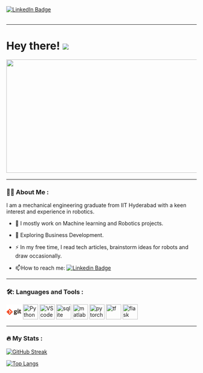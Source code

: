 <div id="badges">
  <a href="https://www.linkedin.com/in/satwik-arawalli/">
    <img src="https://img.shields.io/badge/LinkedIn-blue?style=for-the-badge&logo=linkedin&logoColor=white" alt="LinkedIn Badge"/>
  </a>
</div>

<img src="https://komarev.com/ghpvc/?username=SatArw&style=flat-square&color=blue" alt=""/>

---
<h1>
  Hey there!
  <img src="https://media.giphy.com/media/hvRJCLFzcasrR4ia7z/giphy.gif" width="30px"/>
</h1>

<div align="center">
  <img src="https://media.giphy.com/media/dWesBcTLavkZuG35MI/giphy.gif" width="600" height="300"/>
</div>

---
### 👨‍💻 About Me :
I am a mechanical engineering graduate from IIT Hyderabad with a keen interest and experience in robotics. 

- :telescope: I mostly work on Machine learning and Robotics projects.

- :seedling: Exploring Business Development.

- :zap: In my free time, I read tech articles, brainstorm ideas for robots and draw occasionally.

- :mailbox:How to reach me: [![Linkedin Badge](https://img.shields.io/badge/-kakbar-blue?style=flat&logo=Linkedin&logoColor=white)](https://www.linkedin.com/in/satwik-arawalli/)


---

### 🛠️: Languages and Tools :
<div>
  <img src="https://github.com/devicons/devicon/blob/master/icons/git/git-original-wordmark.svg" title="Git" **alt="Git" width="40" height="40"/>
  <img src="https://cdn.jsdelivr.net/gh/devicons/devicon/icons/python/python-original.svg" title="Python" **alt="Python" width="40" height="40"/>
  <img src="https://cdn.jsdelivr.net/gh/devicons/devicon/icons/vscode/vscode-original.svg" title="VScode" **alt="VScode" width="40" height="40"/>
  <img src="https://cdn.jsdelivr.net/gh/devicons/devicon/icons/sqlite/sqlite-original.svg" title="sqlite" **alt="sqlite" width="40" height="40"/>
  <img src="https://cdn.jsdelivr.net/gh/devicons/devicon/icons/matlab/matlab-original.svg" title="matlab" **alt="matlab" width="40" height="40"/>
  <img src="https://cdn.jsdelivr.net/gh/devicons/devicon/icons/pytorch/pytorch-original.svg" title="pytorch" **alt="pytorch" width="40" height="40"/>
  <img src="https://cdn.jsdelivr.net/gh/devicons/devicon/icons/tensorflow/tensorflow-original.svg" title="tf" **alt="tf" width="40" height="40"/>
  <img src="https://cdn.jsdelivr.net/gh/devicons/devicon/icons/flask/flask-original.svg" title="flask" **alt="flask" width="40" height="40"/>
</div>

---

### :fire: My Stats :
[![GitHub Streak](http://github-readme-streak-stats.herokuapp.com?user=SatArw&theme=dark&background=000000)](https://git.io/streak-stats)

[![Top Langs](https://github-readme-stats.vercel.app/api/top-langs/?username=SatArw&layout=compact&theme=vision-friendly-dark)](https://github.com/anuraghazra/github-readme-stats)

<!--
**SatArw/SatArw** is a ✨ _special_ ✨ repository because its `README.md` (this file) appears on your GitHub profile.

Here are some ideas to get you started:

- 🔭 I’m currently working on ...
- 🌱 I’m currently learning ...
- 👯 I’m looking to collaborate on ...
- 🤔 I’m looking for help with ...
- 💬 Ask me about ...
- 📫 How to reach me: ...
- 😄 Pronouns: ...
- ⚡ Fun fact: ...
-->

